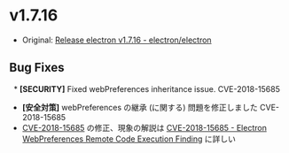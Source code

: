 # v1.7.16

* Original: [Release electron v1.7.16 - electron/electron](https://github.com/electron/electron/releases/tag/v1.7.16)

## Bug Fixes

  * **[SECURITY]** Fixed webPreferences inheritance issue. CVE-2018-15685
  * **[安全対策]** webPreferences の継承 (に関する) 問題を修正しました CVE-2018-15685
  * [CVE-2018-15685](https://nvd.nist.gov/vuln/detail/CVE-2018-15685) の修正、現象の解説は [CVE-2018-15685 - Electron WebPreferences Remote Code Execution Finding](https://www.contrastsecurity.com/security-influencers/cve-2018-15685) に詳しい
